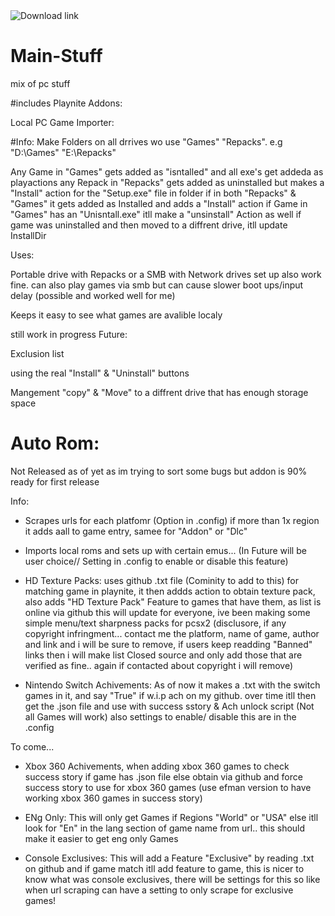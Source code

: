 <a style="text-decoration:none" href="https://github.com/Koriebonx98/Main-Stuff/raw/main/bin/publish/setup.exe">
    <img src="https://img.shields.io/badge/Download%20Installer-blue.svg?style=flat-round" alt="Download link" />
</a>

# Main-Stuff
mix of pc stuff

#includes
Playnite Addons:

Local PC Game Importer:
</a>

#Info:
</a>
Make Folders on all drrives wo use "Games" "Repacks". e.g "D:\Games" "E:\Repacks" 

</a>
Any Game in "Games" gets added as "isntalled" and all exe's get addeda as playactions

</a>
any Repack in "Repacks" gets added as uninstalled but makes a "Install" action for the "Setup.exe" file in folder 

</a>
if in both "Repacks" & "Games" it gets added as Installed and adds a "Install" action

</a>
if Game in "Games" has an "Unisntall.exe" itll make a "unsinstall" Action as well

</a>
if game was uninstalled and then moved to a diffrent drive, itll update InstallDir

</a>

Uses:
</a>

Portable drive with Repacks or a SMB with Network drives set up also work fine. can also play games via smb but can cause slower boot ups/input delay (possible and worked well for me)
</a>

Keeps it easy to see what games are avalible localy 
</a>


</a>
still work in progress

</a>
Future:
</a>

Exclusion list 
</a>

using the real "Install" & "Uninstall" buttons
</a>

Mangement "copy" & "Move" to a diffrent drive that has enough storage space 


# Auto Rom:
</a>
Not Released as of yet as im trying to sort some bugs but addon is 90% ready for first release

Info:
</a>

- Scrapes urls for each platfomr (Option in .config) if more than 1x region it adds aall to game entry, samee for "Addon" or "Dlc" 
</a>

- Imports local roms and sets up with certain emus... (In Future will be user choice// Setting in .config to enable or disable this feature)
</a>

- HD Texture Packs: uses github .txt file (Cominity to add to this) for matching game in playnite, it then addds action to obtain texture pack, also adds "HD Texture Pack" Feature to games that have them, as list is online via github this will update for everyone, ive been making some simple menu/text sharpness packs for pcsx2 (disclusore, if any copyright infringment... contact me the platform, name of game, author and link and i will be sure to remove, if users keep readding "Banned" links then i will make list Closed source and only add those that are verified as fine.. again if contacted about copyright i will remove)
</a>

- Nintendo Switch Achivements: As of now it makes a .txt with the switch games in it, and say "True" if w.i.p ach on my github. over time itll then get the .json file and use with success sstory & Ach unlock script (Not all Games will work) also settings to enable/ disable this are in the .config
</a>


To come...
</a>

- Xbox 360 Achivements, when adding xbox 360 games to check success story if game has .json file else obtain via github and force success story to use for xbox 360 games (use efman version to have working xbox 360 games in success story)
</a>

- ENg Only: This will only get Games if Regions "World" or "USA" else itll look for "En" in the lang section of game name from url.. this should make it easier to get eng only Games
</a>

- Console Exclusives: This will add a Feature "Exclusive" by reading .txt on github and if game match itll add feature to game, this is nicer to know what was console exclusives, there will be settings for this so like when url scraping can have a setting to only scrape for exclusive games!
 </a>
